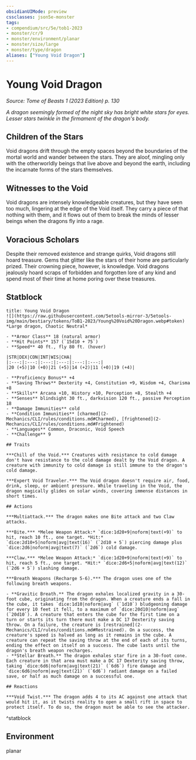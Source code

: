```yaml
---
obsidianUIMode: preview
cssclasses: json5e-monster
tags:
- compendium/src/5e/tob1-2023
- monster/cr/9
- monster/environment/planar
- monster/size/large
- monster/type/dragon
aliases: ["Young Void Dragon"]
---
```

# Young Void Dragon
*Source: Tome of Beasts 1 (2023 Edition) p. 130*  

*A dragon seemingly formed of the night sky has bright white stars for eyes. Lesser stars twinkle in the firmament of the dragon's body.*

## Children of the Stars

Void dragons drift through the empty spaces beyond the boundaries of the mortal world and wander between the stars. They are aloof, mingling only with the otherworldly beings that live above and beyond the earth, including the incarnate forms of the stars themselves.

## Witnesses to the Void

Void dragons are intensely knowledgeable creatures, but they have seen too much, lingering at the edge of the Void itself. They carry a piece of that nothing with them, and it flows out of them to break the minds of lesser beings when the dragons fly into a rage.

## Voracious Scholars

Despite their removed existence and strange quirks, Void dragons still hoard treasure. Gems that glitter like the stars of their home are particularly prized. Their crowning piece, however, is knowledge. Void dragons jealously hoard scraps of forbidden and forgotten lore of any kind and spend most of their time at home poring over these treasures.

## Statblock

```ad-statblock
title: Young Void Dragon
![](https://raw.githubusercontent.com/5etools-mirror-3/5etools-img/main/bestiary/tokens/ToB1-2023/Young%20Void%20Dragon.webp#token)
*Large dragon, Chaotic Neutral*

- **Armor Class** 18 (natural armor)
- **Hit Points** 157 (`15d10 + 75`)
- **Speed** 40 ft., fly 80 ft. (hover)

|STR|DEX|CON|INT|WIS|CHA|
|:---:|:---:|:---:|:---:|:---:|:---:|
|20 (+5)|10 (+0)|21 (+5)|14 (+2)|11 (+0)|19 (+4)|

- **Proficiency Bonus** +4
- **Saving Throws** Dexterity +4, Constitution +9, Wisdom +4, Charisma +8
- **Skills** Arcana +10, History +10, Perception +8, Stealth +4
- **Senses** blindsight 30 ft., darkvision 120 ft., passive Perception 18
- **Damage Immunities** cold
- **Condition Immunities** [charmed](2-Mechanics/CLI/rules/conditions.md#Charmed), [frightened](2-Mechanics/CLI/rules/conditions.md#Frightened)
- **Languages** Common, Draconic, Void Speech
- **Challenge** 9

## Traits

***Chill of the Void.*** Creatures with resistance to cold damage don't have resistance to the cold damage dealt by the Void dragon. A creature with immunity to cold damage is still immune to the dragon's cold damage.

***Expert Void Traveler.*** The Void dragon doesn't require air, food, drink, sleep, or ambient pressure. While traveling in the Void, the dragon magically glides on solar winds, covering immense distances in short times.

## Actions

***Multiattack.*** The dragon makes one Bite attack and two Claw attacks.

***Bite.*** *Melee Weapon Attack:* `dice:1d20+9|noform|text(+9)` to hit, reach 10 ft., one target. *Hit:* `dice:2d10+5|noform|avg|text(16)` (`2d10 + 5`) piercing damage plus `dice:2d6|noform|avg|text(7)` (`2d6`) cold damage.

***Claw.*** *Melee Weapon Attack:* `dice:1d20+9|noform|text(+9)` to hit, reach 5 ft., one target. *Hit:* `dice:2d6+5|noform|avg|text(12)` (`2d6 + 5`) slashing damage.

***Breath Weapons (Recharge 5-6).*** The dragon uses one of the following breath weapons.

- **Gravitic Breath.** The dragon exhales localized gravity in a 30-foot cube, originating from the dragon. When a creature ends a fall in the cube, it takes `dice:1d10|noform|avg` (`1d10`) bludgeoning damage for every 10 feet it fell, to a maximum of `dice:20d10|noform|avg` (`20d10`). A creature that enters the cube for the first time on a turn or starts its turn there must make a DC 17 Dexterity saving throw. On a failure, the creature is [restrained](2-Mechanics/CLI/rules/conditions.md#Restrained). On a success, the creature's speed is halved as long as it remains in the cube. A creature can repeat the saving throw at the end of each of its turns, ending the effect on itself on a success. The cube lasts until the dragon's breath weapon recharges.  
- **Stellar Breath.** The dragon exhales star fire in a 30-foot cone. Each creature in that area must make a DC 17 Dexterity saving throw, taking `dice:6d6|noform|avg|text(21)` (`6d6`) fire damage and `dice:6d6|noform|avg|text(21)` (`6d6`) radiant damage on a failed save, or half as much damage on a successful one.  

## Reactions

***Void Twist.*** The dragon adds 4 to its AC against one attack that would hit it, as it twists reality to open a small rift in space to protect itself. To do so, the dragon must be able to see the attacker.
```
^statblock

## Environment

planar